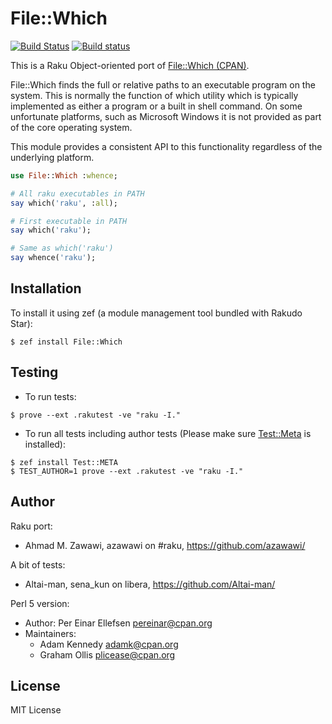 # File::Which

[![Build Status](https://travis-ci.org/azawawi/perl6-file-which.svg?branch=master)](https://travis-ci.org/azawawi/perl6-file-which) [![Build status](https://ci.appveyor.com/api/projects/status/github/azawawi/perl6-file-which?svg=true)](https://ci.appveyor.com/project/azawawi/perl6-file-which/branch/master)

This is a Raku Object-oriented port of [File::Which (CPAN)](
https://metacpan.org/pod/File::Which).

File::Which finds the full or relative paths to an executable program on the
system. This is normally the function of which utility which is typically
implemented as either a program or a built in shell command. On some unfortunate
platforms, such as Microsoft Windows it is not provided as part of the core
operating system.

This module provides a consistent API to this functionality regardless of the
underlying platform.

```Raku
use File::Which :whence;

# All raku executables in PATH
say which('raku', :all);

# First executable in PATH
say which('raku');

# Same as which('raku')
say whence('raku');
```

## Installation

To install it using zef (a module management tool bundled with Rakudo Star):

```
$ zef install File::Which
```

## Testing

- To run tests:
```
$ prove --ext .rakutest -ve "raku -I."
```

- To run all tests including author tests (Please make sure
[Test::Meta](https://github.com/jonathanstowe/Test-META) is installed):
```
$ zef install Test::META
$ TEST_AUTHOR=1 prove --ext .rakutest -ve "raku -I."
```

## Author

Raku port:
- Ahmad M. Zawawi, azawawi on #raku, https://github.com/azawawi/

A bit of tests:
- Altai-man, sena_kun on libera, https://github.com/Altai-man/

Perl 5 version:
- Author: Per Einar Ellefsen <pereinar@cpan.org>
- Maintainers:
  - Adam Kennedy <adamk@cpan.org>
  - Graham Ollis <plicease@cpan.org>

## License

MIT License
